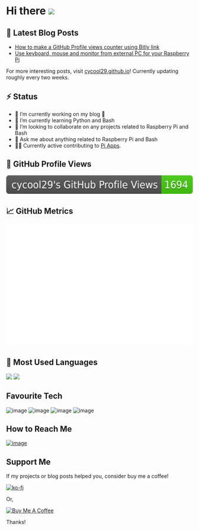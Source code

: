 # Hi there <a href="https://github.com/cycool29/cycool29"><img src="https://media.giphy.com/media/hvRJCLFzcasrR4ia7z/giphy.gif" width="25px"></a> 

## 📝 Latest Blog Posts 
- [How to make a GitHub Profile views counter using Bitly link](https://cycool29.github.io/post/000002)
- [Use keyboard, mouse and monitor from external PC for your Raspberry Pi](https://cycool29.github.io/post/000001)

For more interesting posts, visit [cycool29.github.io](https://cycool29.github.io)! Currently updating roughly every two weeks.

## ⚡ Status 

- 🔭  I’m currently working on my blog 📝
- 🌱  I’m currently learning Python and Bash
- 👯 I’m looking to collaborate on any projects related to Raspberry Pi and Bash
- 💬  Ask me about anything related to Raspberry Pi and Bash
- 👨‍💻  Currently active contributing to [Pi Apps](https://github.com/Botspot/pi-apps).


## 👀 GitHub Profile Views
[<img src="https://raw.githubusercontent.com/cycool29/cycool29/main/profile-views.svg" height="50"/>](https://github.com/cycool29)


## 📈 GitHub Metrics 

![GitHub Metrics](https://github.com/cycool29/cycool29/raw/main/github-metrics.svg)

## 🤘 Most Used Languages
[<img src="https://github-readme-stats.vercel.app/api/top-langs/?username=cycool29&exclude_repo=joyfulmco,cycool29,cycool29.github.io,fsnotifier-pycharm-rpi,hacker-theme-linux,hacker-theme-geany&title_color=00ff00&text_color=00ff00&icon_color=00ff00&border_color=00ff00&bg_color=000000">](https://github.com/cycool29) ![](https://bit.ly/cycool29-profile)


## Favourite Tech

![image](https://user-images.githubusercontent.com/88134003/154879681-15663b0c-f590-47d8-bbbd-4626c031975c.png)
![image](https://user-images.githubusercontent.com/88134003/154879703-20a40bf5-0054-40a7-b763-26e4f467138d.png)
![image](https://user-images.githubusercontent.com/88134003/154879715-3a9243ab-9718-434c-8944-0e7aa980e14c.png)
![image](https://user-images.githubusercontent.com/88134003/154879729-23a34865-2cc9-4121-a928-677df0aaccf7.png)


## How to Reach Me

[![image](https://user-images.githubusercontent.com/88134003/154879782-45471bb7-da73-40fb-b0c7-9512abd82561.png)](https://twitter.com/cycool29)


## Support Me

If my projects or blog posts helped you, consider buy me a coffee!

[![ko-fi](https://github.com/cycool29/cycool29/raw/main/githubbutton_sm.svg)](https://ko-fi.com/cycool29) 

Or, 

<a href="https://www.buymeacoffee.com/cycool29" target="_blank"><img src="https://cdn.buymeacoffee.com/buttons/default-black.png" alt="Buy Me A Coffee" height="41" width="174"></a>

Thanks!

